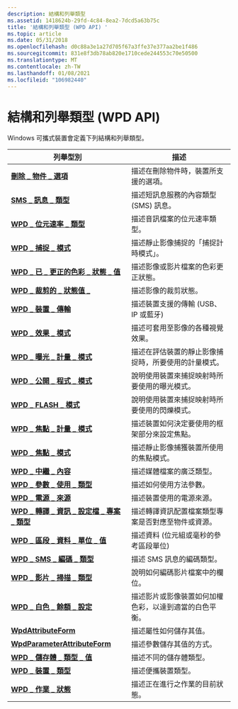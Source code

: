 ```yaml
---
description: 結構和列舉類型
ms.assetid: 1418624b-29fd-4c84-8ea2-7dcd5a63b75c
title: '結構和列舉類型 (WPD API) '
ms.topic: article
ms.date: 05/31/2018
ms.openlocfilehash: d0c88a3e1a27d705f67a3ffe37e377aa2be1f486
ms.sourcegitcommit: 831e8f3db78ab820e1710cede244553c70e50500
ms.translationtype: MT
ms.contentlocale: zh-TW
ms.lasthandoff: 01/08/2021
ms.locfileid: "106982440"
---
```

# <a name="structures-and-enumeration-types-wpd-api"></a>結構和列舉類型 (WPD API) 

Windows 可攜式裝置會定義下列結構和列舉類型。



| 列舉型別                                                                                                 | 描述                                                                                          |
|-------------------------------------------------------------------------------------------------------------|------------------------------------------------------------------------------------------------------|
| [**刪除 \_ 物件 \_ 選項**](delete-object-options.md)                                                    | 描述在刪除物件時，裝置所支援的選項。                            |
| [**SMS \_ 訊息 \_ 類型**](sms-message-types.md)                                                            | 描述短訊息服務的內容類型 (SMS) 訊息。                                 |
| [**WPD \_ 位元速率 \_ 類型**](wpd-bitrate-types.md)                                                            | 描述音訊檔案的位元速率類型。                                                             |
| [**WPD \_ 捕捉 \_ 模式**](wpd-capture-modes.md)                                                            | 描述靜止影像捕捉的「捕捉計時模式」。                                          |
| [**WPD \_ 已 \_ 更正的色彩 \_ 狀態 \_ 值**](wpd-color-corrected-status-values.md)                          | 描述影像或影片檔案的色彩更正狀態。                                     |
| [**WPD \_ 裁剪的 \_ 狀態值 \_**](wpd-cropped-status-values.md)                                           | 描述影像的裁剪狀態。                                                           |
| [**WPD \_ 裝置 \_ 傳輸**](wpd-device-transports.md)                                                    | 描述裝置支援的傳輸 (USB、IP 或藍牙)                                |
| [**WPD \_ 效果 \_ 模式**](wpd-effect-modes.md)                                                              | 描述可套用至影像的各種視覺效果。                                    |
| [**WPD \_ 曝光 \_ 計量 \_ 模式**](wpd-exposure-metering-modes.md)                                       | 描述在評估裝置的靜止影像捕捉時，所要使用的計量模式。     |
| [**WPD \_ 公開 \_ 程式 \_ 模式**](wpd-exposure-program-modes.md)                                         | 說明使用裝置來捕捉映射時所要使用的曝光模式。                               |
| [**WPD \_ FLASH \_ 模式**](wpd-flash-modes.md)                                                                | 說明使用裝置來捕捉映射時所要使用的閃爍模式。                                   |
| [**WPD \_ 焦點 \_ 計量 \_ 模式**](wpd-focus-metering-modes.md)                                             | 描述裝置如何決定要使用的框架部分來設定焦點。                       |
| [**WPD \_ 焦點 \_ 模式**](wpd-focus-modes.md)                                                                | 描述靜止影像捕獲裝置所使用的焦點模式。                                       |
| [**WPD \_ 中繼 \_ 內容**](wpd-meta-genres.md)                                                                | 描述媒體檔案的廣泛類型。                                                      |
| [**WPD \_ 參數 \_ 使用 \_ 類型**](wpd-parameter-usage-types.md)                                           | 描述如何使用方法參數。                                                            |
| [**WPD \_ 電源 \_ 來源**](wpd-power-sources.md)                                                            | 描述裝置使用的電源來源。                                                       |
| [**WPD \_ 轉譯 \_ 資訊 \_ 設定檔 \_ 專案 \_ 類型**](wpd-rendering-information-profile-entry-types.md) | 描述轉譯資訊配置檔案類型專案是否對應至物件或資源。 |
| [**WPD \_ 區段 \_ 資料 \_ 單位 \_ 值**](wpd-section-data-units-values.md)                                  | 描述資料 (位元組或毫秒的參考區段單位)                           |
| [**WPD \_ SMS \_ 編碼 \_ 類型**](wpd-sms-encoding-types.md)                                                 | 描述 SMS 訊息的編碼類型。                                                       |
| [**WPD \_ 影片 \_ 掃描 \_ 類型**](wpd-video-scan-types.md)                                                     | 說明如何編碼影片檔案中的欄位。                                                |
| [**WPD \_ 白色 \_ 餘額 \_ 設定**](wpd-white-balance-settings.md)                                         | 描述影片或影像裝置如何加權色彩，以達到適當的白色平衡。      |
| [**WpdAttributeForm**](wpdattributeform.md)                                                                | 描述屬性如何儲存其值。                                                          |
| [**WpdParameterAttributeForm**](wpd-parameter-attribute-form.md)                                           | 描述參數儲存其值的方式。                                                         |
| [**WPD \_ 儲存體 \_ 類型 \_ 值**](wpd-storage-type-values.md)                                               | 描述不同的儲存體類型。                                                               |
| [**WPD \_ 裝置 \_ 類型**](wpd-device-types.md)                                                              | 描述便攜裝置類型。                                                                  |
| [**WPD \_ 作業 \_ 狀態**](wpd-operation-states.md)                                                      | 描述正在進行之作業的目前狀態。                                             |



 

 

 



